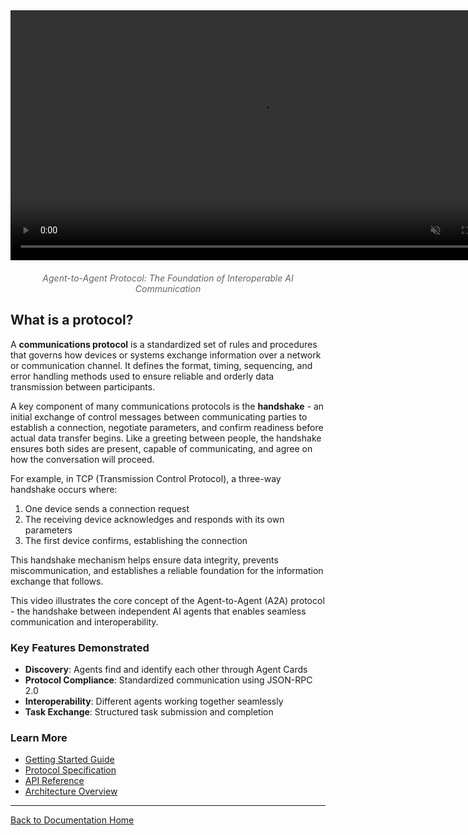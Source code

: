 <div align="center">
  <video width="800" controls autoplay loop muted playsinline>
    <source src="../assets/videos/the_handshake.mp4" type="video/mp4">
    Your browser does not support the video tag.
  </video>

  <p style="margin-top: 20px; color: #666;">
    <em>Agent-to-Agent Protocol: The Foundation of Interoperable AI Communication</em>
  </p>
</div>

## What is a protocol?

A **communications protocol** is a standardized set of rules and procedures that governs how devices or systems exchange information over a network or communication channel. It defines the format, timing, sequencing, and error handling methods used to ensure reliable and orderly data transmission between participants.

A key component of many communications protocols is the **handshake** - an initial exchange of control messages between communicating parties to establish a connection, negotiate parameters, and confirm readiness before actual data transfer begins. Like a greeting between people, the handshake ensures both sides are present, capable of communicating, and agree on how the conversation will proceed.

For example, in TCP (Transmission Control Protocol), a three-way handshake occurs where:
1. One device sends a connection request
2. The receiving device acknowledges and responds with its own parameters
3. The first device confirms, establishing the connection

This handshake mechanism helps ensure data integrity, prevents miscommunication, and establishes a reliable foundation for the information exchange that follows.

This video illustrates the core concept of the Agent-to-Agent (A2A) protocol - the handshake between independent AI agents that enables seamless communication and interoperability.

### Key Features Demonstrated

- **Discovery**: Agents find and identify each other through Agent Cards
- **Protocol Compliance**: Standardized communication using JSON-RPC 2.0
- **Interoperability**: Different agents working together seamlessly
- **Task Exchange**: Structured task submission and completion

### Learn More

- [Getting Started Guide](guides/getting-started.md)
- [Protocol Specification](protocol-spec.md)
- [API Reference](api/index.md)
- [Architecture Overview](architecture/index.md)

---

[Back to Documentation Home](index.md)
